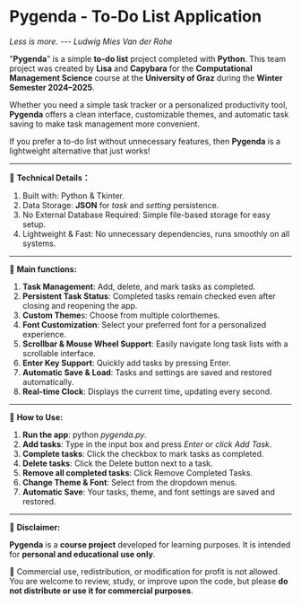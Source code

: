 # Pygenda - To-Do List Application

*Less is more. --- Ludwig Mies Van der Rohe*

"**Pygenda**" is a simple **to-do list** project completed with **Python**. This team project was created by **Lisa** and **Capybara** for the **Computational Management Science** course at the **University of Graz** during the **Winter Semester 2024–2025**.

Whether you need a simple task tracker or a personalized productivity tool, **Pygenda** offers a clean interface, customizable themes, and automatic task saving to make task management more convenient.

If you prefer a to-do list without unnecessary features, then **Pygenda** is a lightweight alternative that just works!

***
🔧 **Technical Details：**
1. Built with: Python & Tkinter.
2. Data Storage: **JSON** for *task* and *setting* persistence.
3. No External Database Required: Simple file-based storage for easy setup.
4. Lightweight & Fast: No unnecessary dependencies, runs smoothly on all systems.
***
📑 **Main functions:**
1. **Task Management**: Add, delete, and mark tasks as completed.
2. **Persistent Task Status**: Completed tasks remain checked even after closing and reopening the app.
3. **Custom Theme**s: Choose from multiple colorthemes.
4. **Font Customization**: Select your preferred font for a personalized experience.
5. **Scrollbar & Mouse Wheel Support**: Easily navigate long task lists with a scrollable interface.
6. **Enter Key Support**: Quickly add tasks by pressing Enter.
7. **Automatic Save & Load**: Tasks and settings are saved and restored automatically.
8. **Real-time Clock**: Displays the current time, updating every second.
***
📖 **How to Use:**
1. **Run the app**: python *pygenda.py*.
2. **Add tasks**: Type in the input box and press *Enter* or *click Add Task*.
3. **Complete tasks**: Click the checkbox to mark tasks as completed.
4. **Delete tasks**: Click the Delete button next to a task.
5. **Remove all completed tasks**: Click Remove Completed Tasks.
6. **Change Theme & Font**: Select from the dropdown menus.
7. **Automatic Save**: Your tasks, theme, and font settings are saved and restored.
***
🎤 **Disclaimer:**  

  **Pygenda** is a **course project** developed for learning purposes. It is intended for **personal and educational use only**.  
  
  🚫 Commercial use, redistribution, or modification for profit is not allowed. You are welcome to review, study, or improve upon the code, but please **do not distribute or use it for commercial purposes**.
